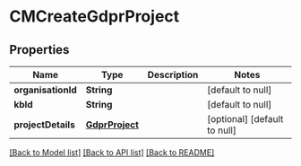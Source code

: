 # CMCreateGdprProject
## Properties

| Name | Type | Description | Notes |
|------------ | ------------- | ------------- | -------------|
| **organisationId** | **String** |  | [default to null] |
| **kbId** | **String** |  | [default to null] |
| **projectDetails** | [**GdprProject**](GdprProject.md) |  | [optional] [default to null] |

[[Back to Model list]](../README.md#documentation-for-models) [[Back to API list]](../README.md#documentation-for-api-endpoints) [[Back to README]](../README.md)


